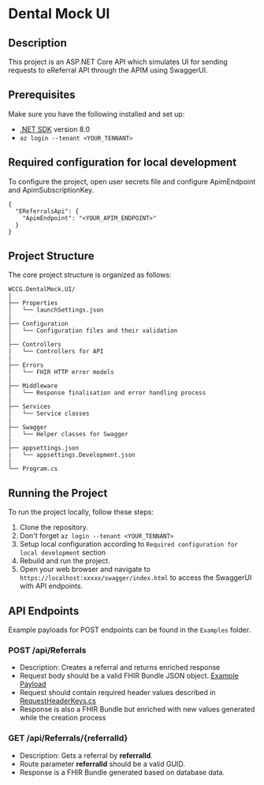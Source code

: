 # Dental Mock UI

## Description
This project is an ASP.NET Core API which simulates UI for sending requests to eReferral API through the APIM using SwaggerUI.

## Prerequisites
Make sure you have the following installed and set up:
- [.NET SDK](https://dotnet.microsoft.com/download) version 8.0
- `az login --tenant <YOUR_TENNANT>`

## Required configuration for local development
To configure the project, open user secrets file and configure ApimEndpoint and ApimSubscriptionKey.
```
{
  "EReferralsApi": {
    "ApimEndpoint": "<YOUR_APIM_ENDPOINT>"
  }
}
```

## Project Structure
The core project structure is organized as follows:
```
WCCG.DentalMock.UI/
│
├── Properties
│   └── launchSettings.json
|
├── Configuration
│   └── Configuration files and their validation
│
├── Controllers
|   └── Controllers for API
|
├── Errors
│   └── FHIR HTTP error models
|
├── Middleware
│   └── Response finalisation and error handling process
|
├── Services
│   └── Service classes
|
├── Swagger
│   └── Helper classes for Swagger
|
├── appsettings.json
|   └── appsettings.Development.json
|
└── Program.cs
```

## Running the Project
To run the project locally, follow these steps:
1. Clone the repository.
2. Don't forget `az login --tenant <YOUR_TENNANT>`
3. Setup local configuration according to `Required configuration for local development` section
4. Rebuild and run the project.
5. Open your web browser and navigate to `https://localhost:xxxxx/swagger/index.html` to access the SwaggerUI with API endpoints.

## API Endpoints
Example payloads for POST endpoints can be found in the `Examples` folder. 

### POST /api/Referrals
- Description: Creates a referral and returns enriched response 
- Request body should be a valid FHIR Bundle JSON object. [Example Payload](./src/WCCG.DentalMock.UI/Examples/createReferral-example-payload.json)
- Request should contain required header values described in [RequestHeaderKeys.cs](./src/WCCG.DentalMock.UI/Constants/RequestHeaderKeys.cs)
- Response is also a FHIR Bundle but enriched with new values generated while the creation process

### GET /api/Referrals/&#123;referralId&#125;
- Description: Gets a referral by **referralId**.
- Route parameter **referralId** should be a valid GUID.
- Response is a FHIR Bundle generated based on database data.

